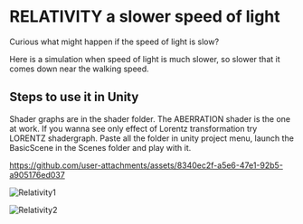 # RELATIVITY a slower speed of light
Curious what might happen if the speed of light is slow?       

Here is a simulation when speed of light is much slower, so slower that it comes down near the walking speed.  

## Steps to use it in Unity

Shader graphs are in the shader folder. The ABERRATION shader is the one at work. If you wanna see only effect of Lorentz transformation try LORENTZ shadergraph. Paste all the folder in unity project menu, launch the BasicScene in the Scenes folder and play with it. 






https://github.com/user-attachments/assets/8340ec2f-a5e6-47e1-92b5-a905176ed037





![Relativity1](https://github.com/user-attachments/assets/102307c6-ee71-40b5-afed-ac0f7db9018e)


![Relativity2](https://github.com/user-attachments/assets/f75c032f-7d9f-46a3-a312-2536ca6cae85)
